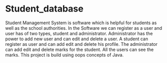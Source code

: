 # Student_database
 Student Management System is software which is helpful for students as well as the school authorities. In the Software we can register as a user and user has of two types, student and administrator. Administrator has the power to add new user and can edit and delete a user. A student can register as user and can add edit and delete his profile. The administrator can add edit and delete marks for the student. All the users can see the marks. This project is build using oops concepts of Java.
